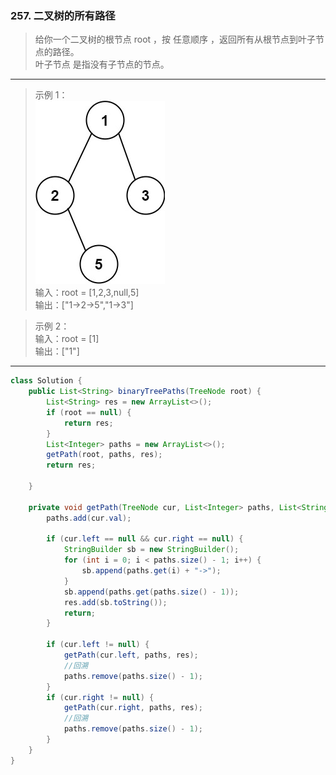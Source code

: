 ### 257. 二叉树的所有路径

>给你一个二叉树的根节点 root ，按 任意顺序 ，返回所有从根节点到叶子节点的路径。  
>叶子节点 是指没有子节点的节点。
***
>示例 1：  
>![示例1](paths-tree.jpg)  
>输入：root = [1,2,3,null,5]  
>输出：["1->2->5","1->3"]  

>示例 2：  
>输入：root = [1]  
>输出：["1"]  
***
```java
class Solution {
    public List<String> binaryTreePaths(TreeNode root) {
        List<String> res = new ArrayList<>();
        if (root == null) {
            return res;
        }
        List<Integer> paths = new ArrayList<>();
        getPath(root, paths, res);
        return res;

    }

    private void getPath(TreeNode cur, List<Integer> paths, List<String> res) {
        paths.add(cur.val);

        if (cur.left == null && cur.right == null) {
            StringBuilder sb = new StringBuilder();
            for (int i = 0; i < paths.size() - 1; i++) {
                sb.append(paths.get(i) + "->");
            }
            sb.append(paths.get(paths.size() - 1));
            res.add(sb.toString());
            return;
        }

        if (cur.left != null) {
            getPath(cur.left, paths, res);
            //回溯
            paths.remove(paths.size() - 1);
        }
        if (cur.right != null) {
            getPath(cur.right, paths, res);
            //回溯
            paths.remove(paths.size() - 1);
        }
    }
}
```
